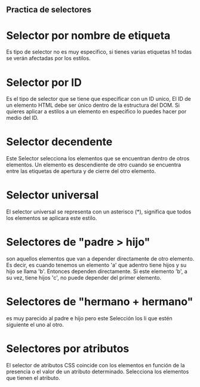 ## Practica de selectores 

# Selector por nombre de etiqueta 
Es tipo de selector no es muy especifico, si tienes varias etiquetas h1 todas se verán afectadas
por los estilos.

# Selector por ID
Es el tipo de selector que se tiene que especificar con un ID unico, El ID de un elemento HTML debe ser único dentro de la estructura del DOM. Si quieres aplicar a
estilos a un elemento en especifico lo puedes hacer por medio del ID.

# Selector decendente
Este Selector selecciona los elementos que se encuentran dentro de otros elementos. Un elemento es descendiente de otro cuando se encuentra entre las etiquetas de apertura y de cierre del otro elemento.


# Selector universal
El selector universal se representa con un asterisco (*), significa que todos
los elementos se aplicara este estilo.

# Selectores de "padre > hijo"
son aquellos elementos que van a depender directamente de otro elemento. Es decir, es cuando tenemos un elemento 'a' que adentro tiene hijos y su hijo se llama 'b'. Entonces dependen directamente. Si este elemento 'b', a su vez, tiene hijos 'c', no puede depender del primer elemento.

# Selectores de "hermano + hermano"
es muy parecido al padre e hijo pero este Selección los li que estén siguiente el uno al otro.

# Selectores por atributos

El selector de atributos CSS coincide con los elementos en función de la presencia o el valor de un atributo determinado. Selecciona los elementos que tienen el atributo.

